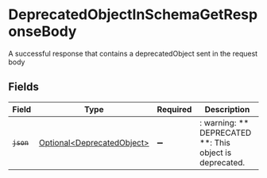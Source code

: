 # DeprecatedObjectInSchemaGetResponseBody

A successful response that contains a deprecatedObject sent in the request body


## Fields

| Field                                                                  | Type                                                                   | Required                                                               | Description                                                            |
| ---------------------------------------------------------------------- | ---------------------------------------------------------------------- | ---------------------------------------------------------------------- | ---------------------------------------------------------------------- |
| ~~`json`~~                                                             | [Optional\<DeprecatedObject>](../../models/shared/DeprecatedObject.md) | :heavy_minus_sign:                                                     | : warning: ** DEPRECATED **: This object is deprecated.                |